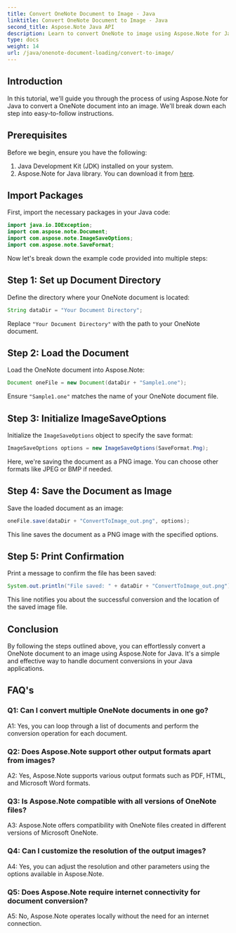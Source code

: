 ```yaml
---
title: Convert OneNote Document to Image - Java
linktitle: Convert OneNote Document to Image - Java
second_title: Aspose.Note Java API
description: Learn to convert OneNote to image using Aspose.Note for Java. Follow easy steps, load document, initialize options, and save as PNG.
type: docs
weight: 14
url: /java/onenote-document-loading/convert-to-image/
---
```

## Introduction

In this tutorial, we'll guide you through the process of using Aspose.Note for Java to convert a OneNote document into an image. We'll break down each step into easy-to-follow instructions.

## Prerequisites

Before we begin, ensure you have the following:

1. Java Development Kit (JDK) installed on your system.
2. Aspose.Note for Java library. You can download it from [here](https://releases.aspose.com/note/java/).

## Import Packages

First, import the necessary packages in your Java code:

```java
import java.io.IOException;
import com.aspose.note.Document;
import com.aspose.note.ImageSaveOptions;
import com.aspose.note.SaveFormat;
```

Now let's break down the example code provided into multiple steps:

## Step 1: Set up Document Directory

Define the directory where your OneNote document is located:

```java
String dataDir = "Your Document Directory";
```

Replace `"Your Document Directory"` with the path to your OneNote document.

## Step 2: Load the Document

Load the OneNote document into Aspose.Note:

```java
Document oneFile = new Document(dataDir + "Sample1.one");
```

Ensure `"Sample1.one"` matches the name of your OneNote document file.

## Step 3: Initialize ImageSaveOptions

Initialize the `ImageSaveOptions` object to specify the save format:

```java
ImageSaveOptions options = new ImageSaveOptions(SaveFormat.Png);
```

Here, we're saving the document as a PNG image. You can choose other formats like JPEG or BMP if needed.

## Step 4: Save the Document as Image

Save the loaded document as an image:

```java
oneFile.save(dataDir + "ConvertToImage_out.png", options);
```

This line saves the document as a PNG image with the specified options.

## Step 5: Print Confirmation

Print a message to confirm the file has been saved:

```java
System.out.println("File saved: " + dataDir + "ConvertToImage_out.png");
```

This line notifies you about the successful conversion and the location of the saved image file.

## Conclusion

By following the steps outlined above, you can effortlessly convert a OneNote document to an image using Aspose.Note for Java. It's a simple and effective way to handle document conversions in your Java applications.

## FAQ's

### Q1: Can I convert multiple OneNote documents in one go?

A1: Yes, you can loop through a list of documents and perform the conversion operation for each document.

### Q2: Does Aspose.Note support other output formats apart from images?

A2: Yes, Aspose.Note supports various output formats such as PDF, HTML, and Microsoft Word formats.

### Q3: Is Aspose.Note compatible with all versions of OneNote files?

A3: Aspose.Note offers compatibility with OneNote files created in different versions of Microsoft OneNote.

### Q4: Can I customize the resolution of the output images?

A4: Yes, you can adjust the resolution and other parameters using the options available in Aspose.Note.

### Q5: Does Aspose.Note require internet connectivity for document conversion?

A5: No, Aspose.Note operates locally without the need for an internet connection.
